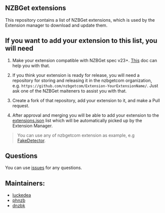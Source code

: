 ## NZBGet extensions

This repository contains a list of NZBGet extensions, which is used by the Extension manager to download and update them.

## If you want to add your extension to this list, you will need

1. Make your extension compatible with NZBGet spec v23+. 
[This](https://github.com/nzbgetcom/nzbget/blob/develop/docs/extensions/EXTENSIONS.md) doc can help you with that.

2. If you think your extension is ready for release, you will need a repository for storing and releasing it
in the nzbgetcom organization, e.g. `https://github.com/nzbgetcom/Extension-YourExtensionName/`. 
Just ask one of the NZBGet maiteners to assist you with that.

3. Create a fork of that repository, add your extension to it, and make a Pull request.

4. After approval and merging you will be able to add your extension to the 
[extensions.json](https://github.com/nzbgetcom/nzbget-extensions/blob/main/extensions.json) list which 
will be automatically picked up by the Extension Manager.

>You can use any of nzbgetcom extension as example, 
e.g [FakeDetector](https://github.com/nzbgetcom/Extension-FakeDetector).

## Questions
You can use [issues](https://github.com/nzbgetcom/nzbget/issues) for any questions.

## Maintainers:
 - [luckedea](https://github.com/luckedea)
 - [phnzb](https://github.com/phnzb)
 - [dnzbk](https://github.com/dnzbk)
